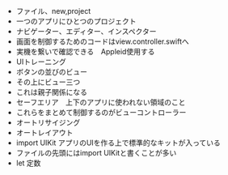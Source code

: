 - ファイル、new,project  
- 一つのアプリにひとつのプロジェクト  
- ナビゲーター、エディター、インスペクター  
- 画面を制御するためのコードはview.controller.swiftへ
- 実機を繋いで確認できる　Appleid使用する
- UIトレーニング
- ボタンの並びのビュー
- その上にビュー三つ
- これは親子関係になる
- セーフエリア　上下のアプリに使われない領域のこと
- これらをまとめて制御するのがビューコントローラー
- オートリサイジング
- オートレイアウト
- import UIKit アプリのUIを作る上で標準的なキットが入っている
- ファイルの先頭にはimport UIKitと書くことが多い
- let 定数
